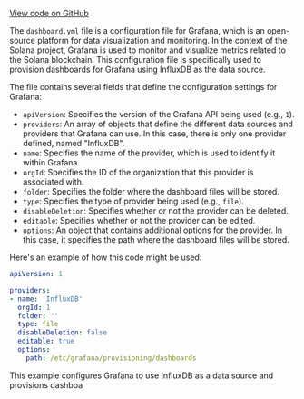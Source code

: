 [View code on GitHub](https://github.com/solana-labs/solana/tree/master/na/metrics/scripts/grafana-provisioning/dashboards)

The `dashboard.yml` file is a configuration file for Grafana, which is an open-source platform for data visualization and monitoring. In the context of the Solana project, Grafana is used to monitor and visualize metrics related to the Solana blockchain. This configuration file is specifically used to provision dashboards for Grafana using InfluxDB as the data source.

The file contains several fields that define the configuration settings for Grafana:

- `apiVersion`: Specifies the version of the Grafana API being used (e.g., `1`).
- `providers`: An array of objects that define the different data sources and providers that Grafana can use. In this case, there is only one provider defined, named "InfluxDB".
- `name`: Specifies the name of the provider, which is used to identify it within Grafana.
- `orgId`: Specifies the ID of the organization that this provider is associated with.
- `folder`: Specifies the folder where the dashboard files will be stored.
- `type`: Specifies the type of provider being used (e.g., `file`).
- `disableDeletion`: Specifies whether or not the provider can be deleted.
- `editable`: Specifies whether or not the provider can be edited.
- `options`: An object that contains additional options for the provider. In this case, it specifies the path where the dashboard files will be stored.

Here's an example of how this code might be used:

```yaml
apiVersion: 1

providers:
- name: 'InfluxDB'
  orgId: 1
  folder: ''
  type: file
  disableDeletion: false
  editable: true
  options:
    path: /etc/grafana/provisioning/dashboards
```

This example configures Grafana to use InfluxDB as a data source and provisions dashboa